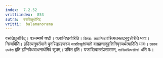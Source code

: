 ```yaml
---
index:  7.2.52
vrittiindex:  853
sutra:  वसतिक्षुधोरिट्
vritti:  balamanorama 
---
```


वसतिक्षुधोरिट्। पञ्चम्यर्थे षष्टी। क्त्वानिष्ठयोरिति। `क्लिशः क्त्वानिष्ठयो`रित्यतस्तदनुवृत्तेरिति भावः। नित्यमिति। इडित्यनुवर्तमाने पुनरिड्ग्रहणस्य `स्वरतिसूती`त्यतो वाग्रहणानुवृत्तिनिवृत्त्यर्थत्वादिति भावः। `एकाच उपदेश` इति इण्निषेधबाधनार्थमिदं सूत्रम्। उषित इति। यजादित्वात्संप्रसारणम्, `शासिवसिघसीनां चे`ति षः। 

